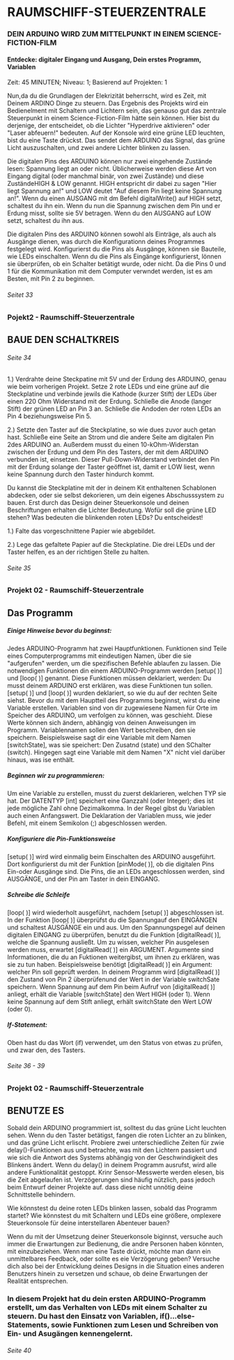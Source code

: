 # RAUMSCHIFF-STEUERZENTRALE
### DEIN ARDUINO WIRD ZUM MITTELPUNKT IN EINEM SCIENCE-FICTION-FILM

#### Entdecke: digitaler Eingang und Ausgang, Dein erstes Programm, Variablen
Zeit: 45 MINUTEN; 
Niveau: 1; 
Basierend auf Projekten: 1

Nun,da du die Grundlagen der Elekrizität beherrscht, wird es Zeit, mit Deinem ARDINO Dinge zu steuern.
Das Ergebnis des Projekts wird ein Bedienelment mit Schaltern und Lichtern sein, das genauso gut das zentrale Steuerpunkt in einem Science-Fiction-Film hätte sein können.
Hier bist du derjenige, der entscheidet, ob die Lichter "Hyperdrive aktivieren" oder "Laser abfeuern!" bedeuten.
Auf der Konsole wird eine grüne LED leuchten, bist du eine Taste drückst.
Das sendet dem ARDUINO das Signal, das grüne Licht auszuschalten, und zwei andere Lichter blinken zu lassen.

Die digitalen Pins des ARDUINO können nur zwei eingehende Zustände lesen:
Spannung liegt an oder nicht.
Üblicherweise werden diese Art von Eingang digital (oder manchmal binär, von zwei Zustände) und diese ZuständeHIGH & LOW genannt.
HIGH entspricht dir dabei zu sagen "Hier liegt Spannung an!" und LOW deutet "Auf diesem Pin liegt keine Spannung an!".
Wenn du einen AUSGANG mit dm Befehl digitalWrite() auf HIGH setzt, schaltest du ihn ein.
Wenn du nun die Spannung zwischen dem Pin und er Erdung misst, sollte sie 5V betragen.
Wenn du den AUSGANG auf LOW setzt, schaltest du ihn aus.

Die digitalen Pins des ARDUINO können sowohl als Einträge, als auch als Ausgänge dienen, was durch die Konfigurationn deines Programmes festgelegt wird.
Konfigurierst du die Pins als Ausgänge, können sie Bauteile, wie LEDs einschalten.
Wenn du die Pins als Eingänge konfigurierst, lönnen sie überprüfen, ob ein Schalter betätigt wurde, oder nicht.
Da die Pins 0 und 1 für die Kommunikation mit dem Computer verwndet werden, ist es am Besten, mit Pin 2 zu beginnen.

###### Seitet 33



### Pojekt2 - Raumschiff-Steuerzentrale
## BAUE DEN SCHALTKREIS

###### Seite 34



1.) Verdrahte deine Steckpatine mit 5V und der Erdung des ARDUINO, genau wie beim vorherigen Projekt.
Setze 2 rote LEDs und eine grüne auf die Steckplatine und verbinde jewils die Kathode (kurzer Stift) der LEDs über einen 220 Ohm Widerstand mit der Erdung. Schließe die Anode (langer Stift) der grünen LED an Pin 3 an.
Schließe die Andoden der roten LEDs an Pin 4 beziehungsweise Pin 5.

2.) Setzte den Taster auf die Steckplatine, so wie dues zuvor auch getan hast.
Schließe eine Seite an Strom und die andere Seite am digitalen Pin 2des ARDUINO an.
Außerdem musst du einen 10-kOhm-Widerstan zwischen der Erdung und dem Pin des Tasters, der mit dem ARDUINO verbunden ist, einsetzen.
Dieser Pull-Down-Widerstand verbindet den Pin mit der Erdung solange der Taster geöffnet ist, damit er LOW liest, wenn keine Spannung durch den Taster hindurch kommt.

Du kannst die Steckplatine mit der in deinem Kit enthaltenen Schablonen abdecken, oder sie selbst dekorieren, um dein eigenes Abschusssystem zu bauen.
Erst durch das Design deiner Steuerkonsole und deinen Beschriftungen erhalten die Lichter Bedeutung.
Wofür soll die grüne LED stehen?
Was bedeuten die blinkenden roten LEDs?
Du entscheidest!

1.) Falte das vorgeschnittene Papier wie abgebildet.

2.) Lege das gefaltete Papier auf die Steckplatine. Die drei LEDs und der Taster helfen, es an der richtigen Stelle zu halten.

###### Seite 35


### Projekt 02 - Raumschiff-Steuerzentrale
## Das Programm

##### Einige Hinweise bevor du beginnst:
Jedes ARDUINO-Programm hat zwei Hauptfunktionen.
Funktionen sind Teile eines Computerprogramms mit eindeutigen Namen, über die sie "aufgerufen" werden, um die spezifischen Befehle ablaufen zu lassen.
Die notwendigen Funktionen din einem ARDUINO-Programm werden [setup( )] und [loop( )] genannt.
Diese Funktionen müssen deklariert, werden: Du musst deinem ARDUINO erst erklären, was diese Funktionen tun sollen.
[setup( )] und [loop( )] wurden deklariert, so wie du auf der rechten Seite siehst.
Bevor du mit dem Hauptteil des Programms beginnst, wirst du eine Variable erstellen.
Variablen sind von dir zugewiesene Namen für Orte im Speicher des ARDUINO, um verfolgen zu können, was geschieht.
Diese Werte können sich ändern, abhängig von deinen Anweisungen im Programm.
Variablennamen sollen den Wert beschreiben, den sie speichern.
Beispielsweise sagt dir eine Variable mit dem Namen [switchState], was sie speichert:
Den Zusatnd (state) und den SChalter (switch). Hingegen sagt eine Variable mit dem Namen "X" nicht viel darüber hinaus, was ise enthält.
##### Beginnen wir zu programmieren:
Um eine Variable zu erstellen, musst du zuerst deklarieren, welchen TYP sie hat.
Der DATENTYP [int] speichert eine Ganzzahl (oder Integer); dies ist jede mögliche Zahl ohne Dezimalkomma.
In der Regel gibst du Variablen auch einen Anfangswert.
Die Deklaration der Variablen muss, wie jeder Befehl, mit einem Semikolon (;) abgeschlossen werden.
##### Konfiguriere die Pin-Funktionsweise
[setup( )] wird wird einmalig beim Einschalten des ARDUINO ausgeführt.
Dort konfigurierst du mit der Funktion [pinMode( )], ob die digitalen Pins Ein-oder Ausgänge sind.
Die Pins, die an LEDs angeschlossen werden, sind AUSGÄNGE, und der Pin am Taster in dein EINGANG.
##### Schreibe die Schleife
[loop( )] wird wiederholt ausgeführt, nachdem [setup( )] abgeschlossen ist.
In der Funktion [loop( )] überprüfst du die Spannungauf den EINGÄNGEN und schaltest AUSGÄNGE ein und aus.
Um den Spannungspegel auf deinen digitalen EINGANG zu überprüfen, benutzt du die Funktion [digitalRead( )], welche die Spannung ausließt.
Um zu wissen, welcher Pin ausgelesen werden muss, erwartet [digitalRead( )] ein ARGUMENT.
Argumente sind Informationen, die du an Fuktionen weitergibst, um ihnen zu erklären, was sie zu tun haben.
Beispielsweise benötigt [digitalRead( )] ein Argument: welcher Pin soll geprüft werden.
In deinem Programm wird [digitalRead( )] den Zustand von Pin 2 überprüfenund der Wert in der Variable switchSate speichern.
Wenn Spannung auf dem Pin beim Aufruf von [digitalRead( )] anliegt, erhält die Variable [switchState] den Wert HIGH (oder 1).
Wenn keine Spannung auf dem Stift anliegt, erhält switchState den Wert LOW (oder 0).
##### If-Statement:
Oben hast du das Wort (if) verwendet, um den Status von etwas zu prüfen, und zwar den, des Tasters.

###### Seite 36 - 39

### Projekt 02 - Raumschiff-Steuerzentrale
## BENUTZE ES

Sobald dein ARDUINO programmiert ist, solltest du das grüne Licht leuchten sehen.
Wenn du den Taster betätigst, fangen die roten Lichter an zu blinken, und das grüne Licht erlischt.
Probiere zwei unterschiedliche Zeiten für zwie delay()-Funktionen aus und betrachte, was mit den Lichtern passiert und wie sich die Antwort des Systems abhängig von der Geschwindigkeit des Blinkens ändert.
Wenn du delay() in deinem Programm ausrufst, wird alle andere Funktionalität gestoppt.
Krinr Sensor-Messwerte werden elesen, bis die Zeit abgelaufen ist.
Verzögerungen sind häufig nützlich, pass jedoch beim Entwurf deiner Projekte auf. dass diese nicht unnötig deine Schnittstelle behindern.

Wie könnstest du deine roten LEDs blinken lassen, sobald das Programm startet?
Wie könnstest du mit Schaltern und LEDs eine größere, omplexere Steuerkonsole für deine interstellaren Abenteuer bauen?

Wenn du mit der Umsetzung deiner Steuerkonsole biginnst, versuche auch immer die Erwartungen zur Bedienung, die andre Personen haben könnten, mit einzubeziehen.
Wenn man eine Taste drückt, möchte man dann ein unmittelbares Feedback, oder sollte es eie Verzögerung geben?
Versuche dich also bei der Entwicklung deines Designs in die Situation eines anderen Benutzers hinein zu versetzen und schaue, ob deine Erwartungen der Realität entsprechen.

### In diesem Projekt hat du dein ersten ARDUINO-Programm erstellt, um das Verhalten von LEDs mit einem Schalter zu steuern. Du hast den Einsatz von Variablen, if()...else- Statements, sowie Funktionen zum Lesen und Schreiben von Ein- und Asugängen kennengelernt.

###### Seite 40

